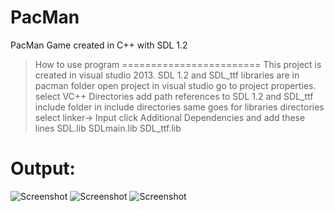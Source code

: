 PacMan
======

PacMan Game created in C++ with SDL 1.2

> How to use program 
========================
This project is created in visual studio 2013. SDL 1.2 and SDL_ttf libraries are in pacman folder
open project in visual  studio go to project properties.
select VC++ Directories add path references to SDL 1.2 and SDL_ttf include folder in include directories
same goes for libraries directories
select linker-> Input click Additional Dependencies and add these lines
SDL.lib
SDLmain.lib
SDL_ttf.lib

Output:
=======
![Screenshot](https://raw.githubusercontent.com/Ahmed310/PacMan/master/screenshots/main.png)
![Screenshot](https://github.com/Ahmed310/PacMan/blob/master/screenshots/play.png)
![Screenshot](https://raw.githubusercontent.com/Ahmed310/PacMan/master/screenshots/play2.png)
